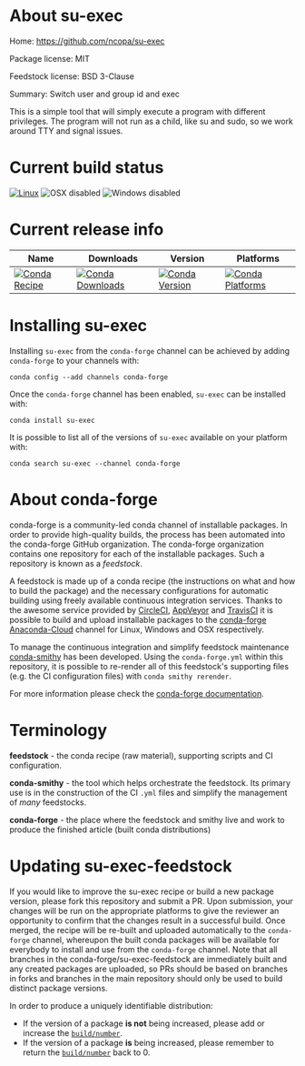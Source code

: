 About su-exec
=============

Home: https://github.com/ncopa/su-exec

Package license: MIT

Feedstock license: BSD 3-Clause

Summary: Switch user and group id and exec

This is a simple tool that will simply execute a program with different
privileges. The program will not run as a child, like su and sudo, so we
work around TTY and signal issues.


Current build status
====================

[![Linux](https://img.shields.io/circleci/project/github/conda-forge/su-exec-feedstock/master.svg?label=Linux)](https://circleci.com/gh/conda-forge/su-exec-feedstock)
![OSX disabled](https://img.shields.io/badge/OSX-disabled-lightgrey.svg)
![Windows disabled](https://img.shields.io/badge/Windows-disabled-lightgrey.svg)

Current release info
====================

| Name | Downloads | Version | Platforms |
| --- | --- | --- | --- |
| [![Conda Recipe](https://img.shields.io/badge/recipe-su--exec-green.svg)](https://anaconda.org/conda-forge/su-exec) | [![Conda Downloads](https://img.shields.io/conda/dn/conda-forge/su-exec.svg)](https://anaconda.org/conda-forge/su-exec) | [![Conda Version](https://img.shields.io/conda/vn/conda-forge/su-exec.svg)](https://anaconda.org/conda-forge/su-exec) | [![Conda Platforms](https://img.shields.io/conda/pn/conda-forge/su-exec.svg)](https://anaconda.org/conda-forge/su-exec) |

Installing su-exec
==================

Installing `su-exec` from the `conda-forge` channel can be achieved by adding `conda-forge` to your channels with:

```
conda config --add channels conda-forge
```

Once the `conda-forge` channel has been enabled, `su-exec` can be installed with:

```
conda install su-exec
```

It is possible to list all of the versions of `su-exec` available on your platform with:

```
conda search su-exec --channel conda-forge
```


About conda-forge
=================

conda-forge is a community-led conda channel of installable packages.
In order to provide high-quality builds, the process has been automated into the
conda-forge GitHub organization. The conda-forge organization contains one repository
for each of the installable packages. Such a repository is known as a *feedstock*.

A feedstock is made up of a conda recipe (the instructions on what and how to build
the package) and the necessary configurations for automatic building using freely
available continuous integration services. Thanks to the awesome service provided by
[CircleCI](https://circleci.com/), [AppVeyor](https://www.appveyor.com/)
and [TravisCI](https://travis-ci.org/) it is possible to build and upload installable
packages to the [conda-forge](https://anaconda.org/conda-forge)
[Anaconda-Cloud](https://anaconda.org/) channel for Linux, Windows and OSX respectively.

To manage the continuous integration and simplify feedstock maintenance
[conda-smithy](https://github.com/conda-forge/conda-smithy) has been developed.
Using the ``conda-forge.yml`` within this repository, it is possible to re-render all of
this feedstock's supporting files (e.g. the CI configuration files) with ``conda smithy rerender``.

For more information please check the [conda-forge documentation](https://conda-forge.org/docs/).

Terminology
===========

**feedstock** - the conda recipe (raw material), supporting scripts and CI configuration.

**conda-smithy** - the tool which helps orchestrate the feedstock.
                   Its primary use is in the construction of the CI ``.yml`` files
                   and simplify the management of *many* feedstocks.

**conda-forge** - the place where the feedstock and smithy live and work to
                  produce the finished article (built conda distributions)


Updating su-exec-feedstock
==========================

If you would like to improve the su-exec recipe or build a new
package version, please fork this repository and submit a PR. Upon submission,
your changes will be run on the appropriate platforms to give the reviewer an
opportunity to confirm that the changes result in a successful build. Once
merged, the recipe will be re-built and uploaded automatically to the
`conda-forge` channel, whereupon the built conda packages will be available for
everybody to install and use from the `conda-forge` channel.
Note that all branches in the conda-forge/su-exec-feedstock are
immediately built and any created packages are uploaded, so PRs should be based
on branches in forks and branches in the main repository should only be used to
build distinct package versions.

In order to produce a uniquely identifiable distribution:
 * If the version of a package **is not** being increased, please add or increase
   the [``build/number``](https://conda.io/docs/user-guide/tasks/build-packages/define-metadata.html#build-number-and-string).
 * If the version of a package **is** being increased, please remember to return
   the [``build/number``](https://conda.io/docs/user-guide/tasks/build-packages/define-metadata.html#build-number-and-string)
   back to 0.
